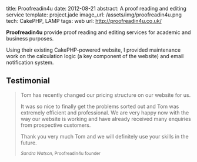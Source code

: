 title: Proofreadin4u
date: 2012-08-21
abstract: A proof reading and editing service
template: project.jade
image_url: /assets/img/proofreadin4u.png
tech: CakePHP, LAMP
tags: web
url: http://proofreadin4u.co.uk/

**Proofreadin4u** provide proof reading and editing services for academic and
business purposes.

Using their existing CakePHP-powered website, I provided maintenance work on the
calculation logic (a key component of the website) and email notification
system.

## Testimonial

> Tom has recently changed our pricing structure on our website for us.
> 
> It was so nice to finally get the problems sorted out and Tom was extremely
> efficient and professional. We are very happy now with the way our website is
> working and have already received many enquiries from prospective customers.
> 
> Thank you very much Tom and we will definitely use your skills in the future.
> 
> <small><cite>Sandra Watson</cite>, Proofreadin4u founder<small>
